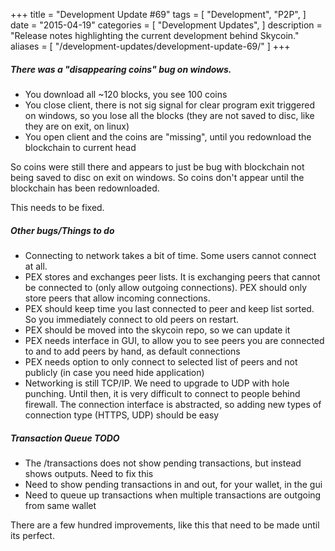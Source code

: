 +++
title = "Development Update #69"
tags = [
    "Development",
    "P2P",
]
date = "2015-04-19"
categories = [
    "Development Updates",
]
description = "Release notes highlighting the current development behind Skycoin."
aliases = [
	"/development-updates/development-update-69/"
]
+++

##### There was a "disappearing coins" bug on windows.
- You download all ~120 blocks, you see 100 coins
- You close client, there is not sig signal for clear program exit triggered on windows, so you lose all the blocks (they are not saved to disc, like they are on exit, on linux)
- You open client and the coins are "missing", until you redownload the blockchain to current head

So coins were still there and appears to just be bug with blockchain not being saved to disc on exit on windows. So coins don't appear until the blockchain has been redownloaded.

This needs to be fixed.

##### Other bugs/Things to do
- Connecting to network takes a bit of time. Some users cannot connect at all.
- PEX stores and exchanges peer lists. It is exchanging peers that cannot be connected to (only allow outgoing connections). PEX should only store peers that allow incoming connections.
- PEX should keep time you last connected to peer and keep list sorted. So you immediately connect to old peers on restart.
- PEX should be moved into the skycoin repo, so we can update it
- PEX needs interface in GUI, to allow you to see peers you are connected to and to add peers by hand, as default connections
- PEX needs option to only connect to selected list of peers and not publicly (in case you need hide application)
- Networking is still TCP/IP. We need to upgrade to UDP with hole punching. Until then, it is very difficult to connect to people behind firewall. The connection interface is abstracted, so adding new types of connection type (HTTPS, UDP) should be easy

##### Transaction Queue TODO
- The /transactions does not show pending transactions, but instead shows outputs. Need to fix this
- Need to show pending transactions in and out, for your wallet, in the gui
- Need to queue up transactions when multiple transactions are outgoing from same wallet

There are a few hundred improvements, like this that need to be made until its perfect.
